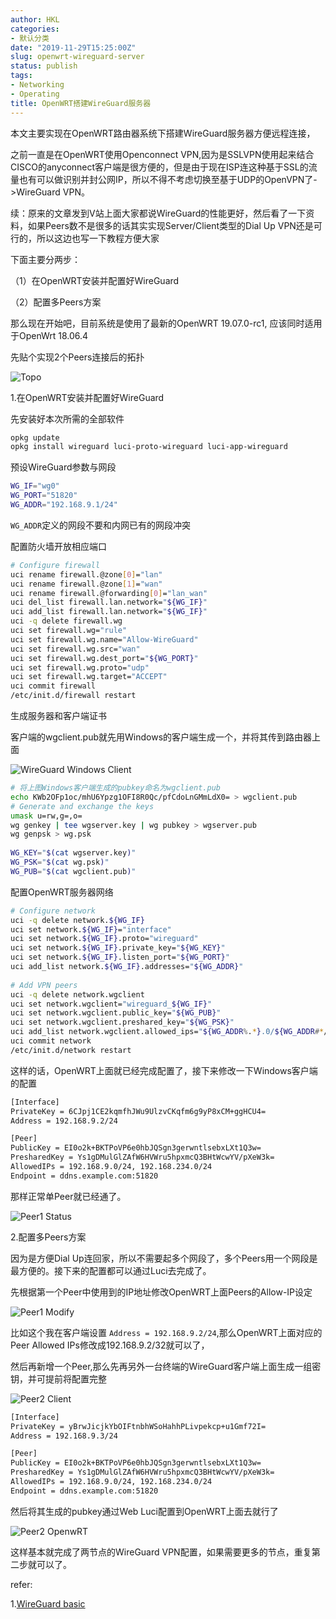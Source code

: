 ```yaml
---
author: HKL
categories:
- 默认分类
date: "2019-11-29T15:25:00Z"
slug: openwrt-wireguard-server
status: publish
tags:
- Networking
- Operating
title: OpenWRT搭建WireGuard服务器
---
```


本文主要实现在OpenWRT路由器系统下搭建WireGuard服务器方便远程连接，

之前一直是在OpenWRT使用Openconnect VPN,因为是SSLVPN使用起来结合CISCO的anyconnect客户端是很方便的，但是由于现在ISP连这种基于SSL的流量也有可以做识别并封公网IP，所以不得不考虑切换至基于UDP的OpenVPN了->WireGuard VPN。

续：原来的文章发到V站上面大家都说WireGuard的性能更好，然后看了一下资料，如果Peers数不是很多的话其实实现Server/Client类型的Dial Up VPN还是可行的，所以这边也写一下教程方便大家

下面主要分两步：

（1）在OpenWRT安装并配置好WireGuard

（2）配置多Peers方案

那么现在开始吧，目前系统是使用了最新的OpenWRT 19.07.0-rc1, 应该同时适用于OpenWrt 18.06.4

<!--more-->

先贴个实现2个Peers连接后的拓扑

![Topo][1]

1.在OpenWRT安装并配置好WireGuard

先安装好本次所需的全部软件

```bash
opkg update
opkg install wireguard luci-proto-wireguard luci-app-wireguard
```

预设WireGuard参数与网段
```bash
WG_IF="wg0"
WG_PORT="51820"
WG_ADDR="192.168.9.1/24"
```

`WG_ADDR`定义的网段不要和内网已有的网段冲突

配置防火墙开放相应端口

```bash
# Configure firewall
uci rename firewall.@zone[0]="lan"
uci rename firewall.@zone[1]="wan"
uci rename firewall.@forwarding[0]="lan_wan"
uci del_list firewall.lan.network="${WG_IF}"
uci add_list firewall.lan.network="${WG_IF}"
uci -q delete firewall.wg
uci set firewall.wg="rule"
uci set firewall.wg.name="Allow-WireGuard"
uci set firewall.wg.src="wan"
uci set firewall.wg.dest_port="${WG_PORT}"
uci set firewall.wg.proto="udp"
uci set firewall.wg.target="ACCEPT"
uci commit firewall
/etc/init.d/firewall restart
```

生成服务器和客户端证书

客户端的wgclient.pub就先用Windows的客户端生成一个，并将其传到路由器上面

![WireGuard Windows Client][2]

```bash
# 将上图Windows客户端生成的pubkey命名为wgclient.pub
echo KWb2OFp1oc/mhU6Ypzg1OFI8R0Qc/pfCdoLnGMmLdX0= > wgclient.pub
# Generate and exchange the keys
umask u=rw,g=,o=
wg genkey | tee wgserver.key | wg pubkey > wgserver.pub
wg genpsk > wg.psk
 
WG_KEY="$(cat wgserver.key)"
WG_PSK="$(cat wg.psk)"
WG_PUB="$(cat wgclient.pub)"
```

配置OpenWRT服务器网络

```bash
# Configure network
uci -q delete network.${WG_IF}
uci set network.${WG_IF}="interface"
uci set network.${WG_IF}.proto="wireguard"
uci set network.${WG_IF}.private_key="${WG_KEY}"
uci set network.${WG_IF}.listen_port="${WG_PORT}"
uci add_list network.${WG_IF}.addresses="${WG_ADDR}"
 
# Add VPN peers
uci -q delete network.wgclient
uci set network.wgclient="wireguard_${WG_IF}"
uci set network.wgclient.public_key="${WG_PUB}"
uci set network.wgclient.preshared_key="${WG_PSK}"
uci add_list network.wgclient.allowed_ips="${WG_ADDR%.*}.0/${WG_ADDR#*/}"
uci commit network
/etc/init.d/network restart
```

这样的话，OpenWRT上面就已经完成配置了，接下来修改一下Windows客户端的配置

```bash
[Interface]
PrivateKey = 6CJpj1CE2kqmfhJWu9UlzvCKqfm6g9yP8xCM+ggHCU4=
Address = 192.168.9.2/24

[Peer]
PublicKey = EI0o2k+BKTPoVP6e0hbJQSgn3gerwntlsebxLXt1Q3w=
PresharedKey = Ys1gDMulGlZAfW6HVWru5hpxmcQ3BHtWcwYV/pXeW3k=
AllowedIPs = 192.168.9.0/24, 192.168.234.0/24
Endpoint = ddns.example.com:51820
```

那样正常单Peer就已经通了。

![Peer1 Status][6]

2.配置多Peers方案

因为是方便Dial Up连回家，所以不需要起多个网段了，多个Peers用一个网段是最方便的。接下来的配置都可以通过Luci去完成了。

先根据第一个Peer中使用到的IP地址修改OpenWRT上面Peers的Allow-IP设定

![Peer1 Modify][3]

比如这个我在客户端设置 `Address = 192.168.9.2/24`,那么OpenWRT上面对应的Peer Allowed IPs修改成192.168.9.2/32就可以了，

然后再新增一个Peer,那么先再另外一台终端的WireGuard客户端上面生成一组密钥，并可提前将配置完整

![Peer2 Client][4]

```bash
[Interface]
PrivateKey = yBrwJicjkYbOIFtnbhWSoHahhPLivpekcp+u1Gmf72I=
Address = 192.168.9.3/24

[Peer]
PublicKey = EI0o2k+BKTPoVP6e0hbJQSgn3gerwntlsebxLXt1Q3w=
PresharedKey = Ys1gDMulGlZAfW6HVWru5hpxmcQ3BHtWcwYV/pXeW3k=
AllowedIPs = 192.168.9.0/24, 192.168.234.0/24
Endpoint = ddns.example.com:51820
```

然后将其生成的pubkey通过Web Luci配置到OpenWRT上面去就行了

![Peer2 OpenwRT][5]

这样基本就完成了两节点的WireGuard VPN配置，如果需要更多的节点，重复第二步就可以了。


refer:

1.[WireGuard basic](https://openwrt.org/docs/guide-user/services/vpn/wireguard/basic)


  [1]: https://cdn.jsdelivr.net/gh/hiplon/blog-photo/2019/11/D5ujQt2.png
  [2]: https://cdn.jsdelivr.net/gh/hiplon/blog-photo/2019/11/DWEsmPg.png
  [3]: https://cdn.jsdelivr.net/gh/hiplon/blog-photo/2019/11/8ePVVAd.png
  [4]: https://cdn.jsdelivr.net/gh/hiplon/blog-photo/2019/11/GRGpl6C.png
  [5]: https://cdn.jsdelivr.net/gh/hiplon/blog-photo/2019/11/RqPezCM.png
  [6]: https://cdn.jsdelivr.net/gh/hiplon/blog-photo/2019/11/PFV8Vef.png